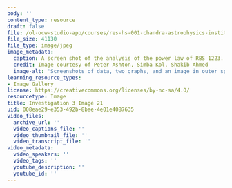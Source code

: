 ```yaml
---
body: ''
content_type: resource
draft: false
file: /ol-ocw-studio-app/courses/res-hs-001-chandra-astrophysics-institute/mithfh_chandra_inv3_rbspow.jpg
file_size: 41130
file_type: image/jpeg
image_metadata:
  caption: A screen shot of the analysis of the power law of RBS 1223.
  credit: Image courtesy of Peter Ashton, Simba Kol, Shakib Ahmed
  image-alt: 'Screenshots of data, two graphs, and an image in outer space. '
learning_resource_types:
- Image Gallery
license: https://creativecommons.org/licenses/by-nc-sa/4.0/
resourcetype: Image
title: Investigation 3 Image 21
uid: 008eae29-e353-492b-8bae-4e01e4087635
video_files:
  archive_url: ''
  video_captions_file: ''
  video_thumbnail_file: ''
  video_transcript_file: ''
video_metadata:
  video_speakers: ''
  video_tags: ''
  youtube_description: ''
  youtube_id: ''
---
```

